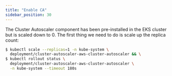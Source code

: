 ```yaml
---
title: "Enable CA"
sidebar_position: 30
---
```


The Cluster Autoscaler component has been pre-installed in the EKS cluster but is scaled down to 0. The first thing we need to do is scale up the replica count:

```bash timeout=240
$ kubectl scale --replicas=1 -n kube-system \
  deployment/cluster-autoscaler-aws-cluster-autoscaler && \
$ kubectl rollout status \
  deployment/cluster-autoscaler-aws-cluster-autoscaler \
  -n kube-system --timeout 180s
```